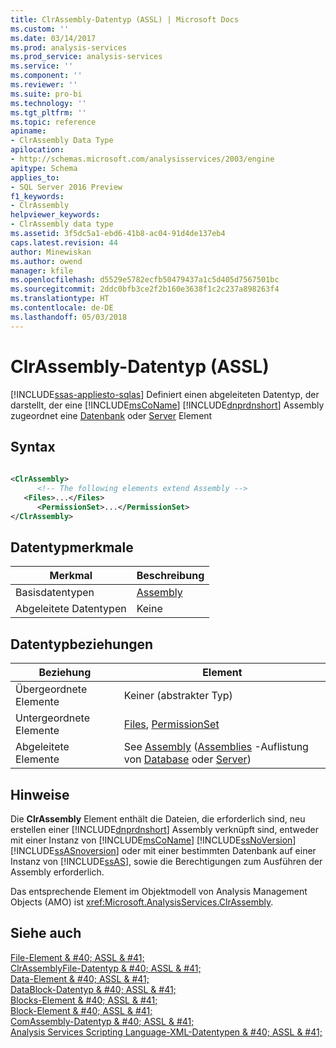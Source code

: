 ```yaml
---
title: ClrAssembly-Datentyp (ASSL) | Microsoft Docs
ms.custom: ''
ms.date: 03/14/2017
ms.prod: analysis-services
ms.prod_service: analysis-services
ms.service: ''
ms.component: ''
ms.reviewer: ''
ms.suite: pro-bi
ms.technology: ''
ms.tgt_pltfrm: ''
ms.topic: reference
apiname:
- ClrAssembly Data Type
apilocation:
- http://schemas.microsoft.com/analysisservices/2003/engine
apitype: Schema
applies_to:
- SQL Server 2016 Preview
f1_keywords:
- ClrAssembly
helpviewer_keywords:
- ClrAssembly data type
ms.assetid: 3f5dc5a1-ebd6-41b8-ac04-91d4de137eb4
caps.latest.revision: 44
author: Minewiskan
ms.author: owend
manager: kfile
ms.openlocfilehash: d5529e5782ecfb50479437a1c5d405d7567501bc
ms.sourcegitcommit: 2ddc0bfb3ce2f2b160e3638f1c2c237a898263f4
ms.translationtype: HT
ms.contentlocale: de-DE
ms.lasthandoff: 05/03/2018
---
```

# <a name="clrassembly-data-type-assl"></a>ClrAssembly-Datentyp (ASSL)
[!INCLUDE[ssas-appliesto-sqlas](../../../includes/ssas-appliesto-sqlas.md)]
  Definiert einen abgeleiteten Datentyp, der darstellt, der eine [!INCLUDE[msCoName](../../../includes/msconame-md.md)] [!INCLUDE[dnprdnshort](../../../includes/dnprdnshort-md.md)] Assembly zugeordnet eine [Datenbank](../../../analysis-services/scripting/objects/database-element-assl.md) oder [Server](../../../analysis-services/scripting/objects/server-element-assl.md) Element  
  
## <a name="syntax"></a>Syntax  
  
```xml  
  
<ClrAssembly>  
      <!-- The following elements extend Assembly -->  
   <Files>...</Files>  
      <PermissionSet>...</PermissionSet>  
</ClrAssembly>  
```  
  
## <a name="data-type-characteristics"></a>Datentypmerkmale  
  
|Merkmal|Beschreibung|  
|--------------------|-----------------|  
|Basisdatentypen|[Assembly](../../../analysis-services/scripting/objects/assembly-element-assl.md)|  
|Abgeleitete Datentypen|Keine|  
  
## <a name="data-type-relationships"></a>Datentypbeziehungen  
  
|Beziehung|Element|  
|------------------|-------------|  
|Übergeordnete Elemente|Keiner (abstrakter Typ)|  
|Untergeordnete Elemente|[Files](../../../analysis-services/scripting/collections/files-element-assl.md), [PermissionSet](../../../analysis-services/scripting/properties/permissionset-element-assl.md)|  
|Abgeleitete Elemente|See [Assembly](../../../analysis-services/scripting/objects/assembly-element-assl.md) ([Assemblies](../../../analysis-services/scripting/collections/assemblies-element-assl.md) -Auflistung von [Database](../../../analysis-services/scripting/objects/database-element-assl.md) oder [Server](../../../analysis-services/scripting/objects/server-element-assl.md))|  
  
## <a name="remarks"></a>Hinweise  
 Die **ClrAssembly** Element enthält die Dateien, die erforderlich sind, neu erstellen einer [!INCLUDE[dnprdnshort](../../../includes/dnprdnshort-md.md)] Assembly verknüpft sind, entweder mit einer Instanz von [!INCLUDE[msCoName](../../../includes/msconame-md.md)] [!INCLUDE[ssNoVersion](../../../includes/ssnoversion-md.md)] [!INCLUDE[ssASnoversion](../../../includes/ssasnoversion-md.md)] oder mit einer bestimmten Datenbank auf einer Instanz von [!INCLUDE[ssAS](../../../includes/ssas-md.md)], sowie die Berechtigungen zum Ausführen der Assembly erforderlich.  
  
 Das entsprechende Element im Objektmodell von Analysis Management Objects (AMO) ist <xref:Microsoft.AnalysisServices.ClrAssembly>.  
  
## <a name="see-also"></a>Siehe auch  
 [File-Element & #40; ASSL & #41;](../../../analysis-services/scripting/objects/file-element-assl.md)   
 [ClrAssemblyFile-Datentyp & #40; ASSL & #41;](../../../analysis-services/scripting/data-type/clrassemblyfile-data-type-assl.md)   
 [Data-Element & #40; ASSL & #41;](../../../analysis-services/scripting/objects/data-element-assl.md)   
 [DataBlock-Datentyp & #40; ASSL & #41;](../../../analysis-services/scripting/data-type/datablock-data-type-assl.md)   
 [Blocks-Element & #40; ASSL & #41;](../../../analysis-services/scripting/collections/blocks-element-assl.md)   
 [Block-Element & #40; ASSL & #41;](../../../analysis-services/scripting/objects/block-element-assl.md)   
 [ComAssembly-Datentyp & #40; ASSL & #41;](../../../analysis-services/scripting/data-type/comassembly-data-type-assl.md)   
 [Analysis Services Scripting Language-XML-Datentypen & #40; ASSL & #41;](../../../analysis-services/scripting/data-type/analysis-services-scripting-language-xml-data-types-assl.md)  
  
  
